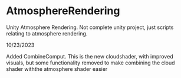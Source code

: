 # AtmosphereRendering

Unity Atmosphere Rendering. Not complete unity project, just scripts relating to atmosphere rendering.

10/23/2023 

Added CombineComput. This is the new cloudshader, with improved visuals, but some functionality removed to make combining the cloud shader withthe atmosphere shader easier
